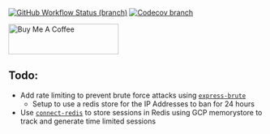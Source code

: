 [![GitHub Workflow Status (branch)](https://img.shields.io/github/workflow/status/anzbrown/dashboard-menu-service/Node.js%20CI/main?style=for-the-badge)](https://github.com/anzbrown/dashboard-menu-service/actions?query=workflow%3A%22Node.js+CI%22%22+branch%3Amain+)
[![Codecov branch](https://img.shields.io/codecov/c/github/anzbrown/dashboard-menu-service/main?style=for-the-badge)](https://codecov.io/gh/anzbrown/dashboard-menu-service)

<a href="https://www.buymeacoffee.com/adambrown" target="_blank"><img src="https://cdn.buymeacoffee.com/buttons/v2/default-violet.png" alt="Buy Me A Coffee" style="height: 60px !important;width: 217px !important;" ></a>

## Todo:
- Add rate limiting to prevent brute force attacks using [`express-brute`](https://www.npmjs.com/package/express-brute)
    - Setup to use a redis store for the IP Addresses to ban for 24 hours
- Use [`connect-redis`](https://www.npmjs.com/package/connect-redis) to store sessions in Redis using GCP memorystore to track and generate time limited sessions  